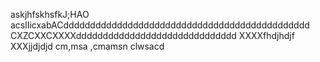 askjhfskhsfkJ;HAO
acslIicxabACdddddddddddddddddddddddddddddddddddddddddddddd
CXZCXXCXXXXdddddddddddddddddddddddddddddd
XXXXfhdjhdjf
XXXjjdjdjd
cm,msa ,cmamsn clwsacd
